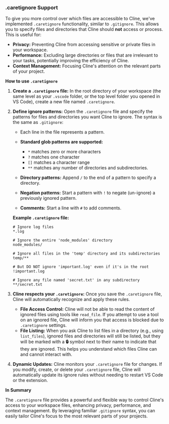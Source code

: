 ### .caretignore Support

To give you more control over which files are accessible to Cline, we've implemented `.caretignore` functionality, similar to `.gitignore`. This allows you to specify files and directories that Cline should **not** access or process. This is useful for:

*   **Privacy:** Preventing Cline from accessing sensitive or private files in your workspace.
*   **Performance:**  Excluding large directories or files that are irrelevant to your tasks, potentially improving the efficiency of Cline.
*   **Context Management:**  Focusing Cline's attention on the relevant parts of your project.

**How to use `.caretignore`**

1.  **Create a `.caretignore` file:** In the root directory of your workspace (the same level as your `.vscode` folder, or the top level folder you opened in VS Code), create a new file named `.caretignore`.

2.  **Define ignore patterns:** Open the `.caretignore` file and specify the patterns for files and directories you want Cline to ignore. The syntax is the same as `.gitignore`:

    *   Each line in the file represents a pattern.
    *   **Standard glob patterns are supported:**
        *   `*` matches zero or more characters
        *   `?` matches one character
        *   `[]` matches a character range
        *   `**` matches any number of directories and subdirectories.

    *   **Directory patterns:** Append `/` to the end of a pattern to specify a directory.
    *   **Negation patterns:** Start a pattern with `!` to negate (un-ignore) a previously ignored pattern.
    *   **Comments:** Start a line with `#` to add comments.

    **Example `.caretignore` file:**

    ```
    # Ignore log files
    *.log

    # Ignore the entire 'node_modules' directory
    node_modules/

    # Ignore all files in the 'temp' directory and its subdirectories
    temp/**

    # But DO NOT ignore 'important.log' even if it's in the root
    !important.log

    # Ignore any file named 'secret.txt' in any subdirectory
    **/secret.txt
    ```

3.  **Cline respects your `.caretignore`:** Once you save the `.caretignore` file, Cline will automatically recognize and apply these rules.

    *   **File Access Control:** Cline will not be able to read the content of ignored files using tools like `read_file`. If you attempt to use a tool on an ignored file, Cline will inform you that access is blocked due to `.caretignore` settings.
    *   **File Listing:** When you ask Cline to list files in a directory (e.g., using `list_files`), ignored files and directories will still be listed, but they will be marked with a **🔒** symbol next to their name to indicate that they are ignored. This helps you understand which files Cline can and cannot interact with.

4.  **Dynamic Updates:** Cline monitors your `.caretignore` file for changes. If you modify, create, or delete your `.caretignore` file, Cline will automatically update its ignore rules without needing to restart VS Code or the extension.

**In Summary**

The `.caretignore` file provides a powerful and flexible way to control Cline's access to your workspace files, enhancing privacy, performance, and context management. By leveraging familiar `.gitignore` syntax, you can easily tailor Cline's focus to the most relevant parts of your projects.